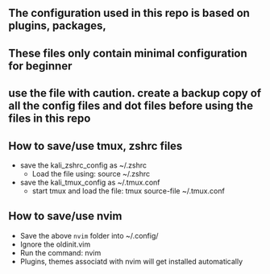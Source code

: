 ## The configuration used in this repo is based on plugins, packages, 
## These files only contain minimal configuration for beginner
## use the file with caution. create a backup copy of all the config files and dot files before using the files in this repo

## How to save/use tmux, zshrc files
- save the kali_zshrc_config as ~/.zshrc
    - Load the file using: source ~/.zshrc
- save the kali_tmux_config as ~/.tmux.conf
    - start tmux and load the file:  tmux source-file ~/.tmux.conf

## How to save/use nvim
- Save the above `nvim` folder into ~/.config/
- Ignore the oldinit.vim
- Run the command: nvim
- Plugins, themes associatd with nvim will get installed automatically
